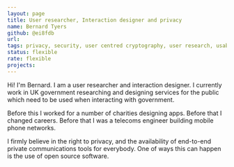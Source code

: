 ```yaml
---
layout: page
title: User researcher, Interaction designer and privacy  
name: Bernard Tyers
github: @ei8fdb
url:
tags: privacy, security, user centred cryptography, user research, usability testing, accessibility, interaction design, information architecture, lo-fi prototyping, wireframing
status: flexible
rate: flexible
projects:
---
```


Hi! I'm Bernard. I am a user researcher and interaction designer. I currently work in UK government researching and designing services for the public which need to be used when interacting with government.

Before this I worked for a number of charities designing apps. Before that I changed careers. Before that I was a telecoms engineer building mobile phone networks.

I firmly believe in the right to privacy, and the availability of end-to-end private communications tools for everybody. One of ways this can happen is the use of open source software.
